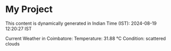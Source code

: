 # My Project

This content is dynamically generated in Indian Time (IST): 2024-08-19 12:20:27 IST


Current Weather in Coimbatore:
Temperature: 31.88 °C
Condition: scattered clouds
